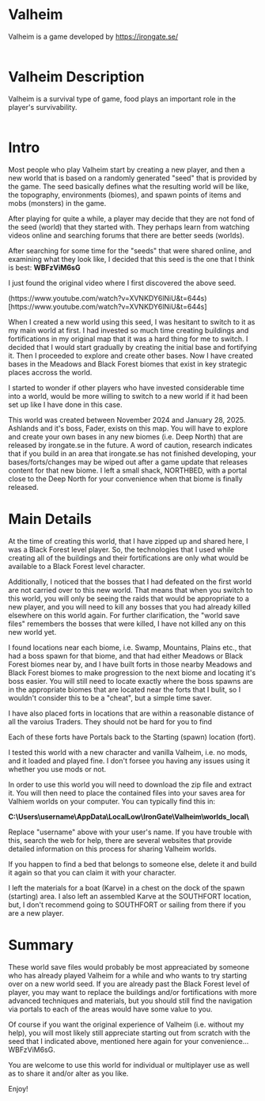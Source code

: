# Valheim
Valheim is a game developed by https://irongate.se/<br/>
<br/>
# Valheim Description
Valheim is a survival type of game, food plays an important role in the player's survivability.<br/>
<br/>
# Intro
<p>Most people who play Valheim start by creating a new player, and then a new world that is based on a
randomly generated "seed" that is provided by the game. The seed basically defines what the resulting world
will be like, the topography, environments (biomes), and spawn points of items and mobs (monsters) in the game.
</p>
<p>After playing for quite a while, a player may decide that they are not fond of the seed (world) that they started
with. They perhaps learn from watching videos online and searching forums that there are better seeds (worlds).
</p>
<p>After searching for some time for the "seeds" that were shared online, and examining what they look like, I decided
that this seed is the one that I think is best: <b>WBFzViM6sG</b>
</p>
<p>
I just found the original video where I first discovered the above seed. 
</p>
(https://www.youtube.com/watch?v=XVNKDY6lNiU&t=644s)[https://www.youtube.com/watch?v=XVNKDY6lNiU&t=644s]
<p>When I created a new world using this seed, I was hesitant to switch to it as my main world at first. I had invested so much
time creating buildings and fortifications in my original map that it was a hard thing for me to switch.
I decided that I would start gradually by creating the initial base and fortifying it. Then I proceeded to explore and
create other bases. Now I have created bases in the Meadows and Black Forest biomes that exist in key strategic places
accross the world.
</p>
<p>I started to wonder if other players who have invested considerable time into a world, would be more willing to switch to
a new world if it had been set up like I have done in this case.
</p>
<p>This world was created between November 2024 and January 28, 2025. Ashlands and it's boss, Fader, exists on this map. You
will have to explore and create your own bases in any new biomes (i.e. Deep North) that are released by irongate.se in the
future. A word of caution, research indicates that if you build in an area that irongate.se has not finished developing, your
bases/forts/changes may be wiped out after a game update that releases content for that new biome. I left a small shack,
NORTHBED, with a portal close to the Deep North for your convenience when that biome is finally released.
</p>

# Main Details
<p>At the time of creating this world, that I have zipped up and shared here, I was a Black Forest level player. So, the
technologies that I used while creating all of the buildings and their fortifications are only what would be available to
a Black Forest level character.
</p>
<p>Additionally, I noticed that the bosses that I had defeated on the first world are not carried over to this new world.
That means that when you switch to this world, you will only be seeing the raids that would be appropriate to a new
player, and you will need to kill any bosses that you had already killed elsewhere on this world again.
For further clarification, the "world save files" remembers the bosses that were killed, I have not killed any on this new world yet.
</p>
<p>I found locations near each biome, i.e. Swamp, Mountains, Plains etc., that had a boss spawn for that biome, and that had
either Meadows or Black Forest biomes near by, and I have built forts in those nearby Meadows and Black Forest biomes to
make progression to the next biome and locating it's boss easier. You will still need to locate exactly where the boss spawns
are in the appropriate biomes that are located near the forts that I bulit, so I wouldn't consider this to be a "cheat", but
a simple time saver.
</p>
<p>I have also placed forts in locations that are within a reasonable distance of all the varoius Traders.
They should not be hard for you to find
</p>
<p>Each of these forts have Portals back to the Starting (spawn) location (fort).
</p>
<p>I tested this world with a new character and vanilla Valheim, i.e. no mods, and it loaded and played fine.
I don't forsee you having any issues using it whether you use mods or not.
</p>
<p>In order to use this world you will need to download the zip file and extract it. You will then need to place the contained
files into your saves area for Valhiem worlds on your computer. You can typically find this in:</p>
<p><b>C:\Users\username\AppData\LocalLow\IronGate\Valheim\worlds_local\ </b>
</p>
<p>Replace "username" above with your user's name. If you have trouble with this, search the web for help, there are
several websites that provide detailed information on this process for sharing Valheim worlds.
</p>
<p>If you happen to find a bed that belongs to someone else, delete it and build it again so that you can claim it with
your character.
</p>
<p>I left the materials for a boat (Karve) in a chest on the dock of the spawn (starting) area. I also left an assembled Karve at the
SOUTHFORT location, but, I don't recommend going to SOUTHFORT or sailing from there if you are a new player.
</p>

# Summary
<p>These world save files would probably be most appreaciated by someone who has already played Valheim for a while and who
wants to try starting over on a new world seed. If you are already past the Black Forest level of player, you may
want to replace the buildings and/or fortifications with more advanced techniques and materials, but you should still find
the navigation via portals to each of the areas would have some value to you.
</p>
<p>Of course if you want the original experience of Valheim (i.e. without my help), you will most likely still appreciate
starting out from scratch with the seed that I indicated above, mentioned here again for your convenience... WBFzViM6sG.
</p>
<p>You are welcome to use this world for individual or multiplayer use as well as to share it and/or alter as you like.
</p>
<p>Enjoy!
</p>






